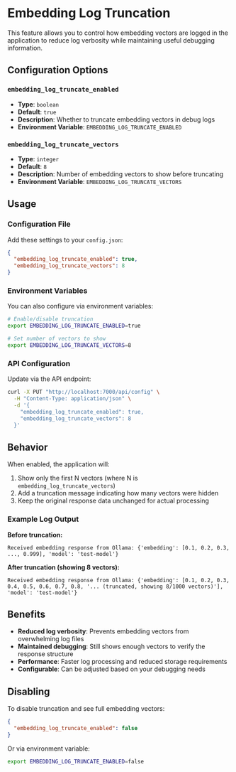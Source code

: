 # Embedding Log Truncation

This feature allows you to control how embedding vectors are logged in the
application to reduce log verbosity while maintaining useful debugging
information.

## Configuration Options

### `embedding_log_truncate_enabled`

- **Type**: `boolean`
- **Default**: `true`
- **Description**: Whether to truncate embedding vectors in debug logs
- **Environment Variable**: `EMBEDDING_LOG_TRUNCATE_ENABLED`

### `embedding_log_truncate_vectors`

- **Type**: `integer`
- **Default**: `8`
- **Description**: Number of embedding vectors to show before truncating
- **Environment Variable**: `EMBEDDING_LOG_TRUNCATE_VECTORS`

## Usage

### Configuration File

Add these settings to your `config.json`:

```json
{
  "embedding_log_truncate_enabled": true,
  "embedding_log_truncate_vectors": 8
}
```

### Environment Variables

You can also configure via environment variables:

```bash
# Enable/disable truncation
export EMBEDDING_LOG_TRUNCATE_ENABLED=true

# Set number of vectors to show
export EMBEDDING_LOG_TRUNCATE_VECTORS=8
```

### API Configuration

Update via the API endpoint:

```bash
curl -X PUT "http://localhost:7000/api/config" \
  -H "Content-Type: application/json" \
  -d '{
    "embedding_log_truncate_enabled": true,
    "embedding_log_truncate_vectors": 8
  }'
```

## Behavior

When enabled, the application will:

1. Show only the first N vectors (where N is `embedding_log_truncate_vectors`)
2. Add a truncation message indicating how many vectors were hidden
3. Keep the original response data unchanged for actual processing

### Example Log Output

**Before truncation:**

```plaintext
Received embedding response from Ollama: {'embedding': [0.1, 0.2, 0.3, ..., 0.999], 'model': 'test-model'}
```

**After truncation (showing 8 vectors):**

```plaintext
Received embedding response from Ollama: {'embedding': [0.1, 0.2, 0.3, 0.4, 0.5, 0.6, 0.7, 0.8, '... (truncated, showing 8/1000 vectors)'], 'model': 'test-model'}
```

## Benefits

- **Reduced log verbosity**: Prevents embedding vectors from overwhelming log
  files
- **Maintained debugging**: Still shows enough vectors to verify the response
  structure
- **Performance**: Faster log processing and reduced storage requirements
- **Configurable**: Can be adjusted based on your debugging needs

## Disabling

To disable truncation and see full embedding vectors:

```json
{
  "embedding_log_truncate_enabled": false
}
```

Or via environment variable:

```bash
export EMBEDDING_LOG_TRUNCATE_ENABLED=false
```
